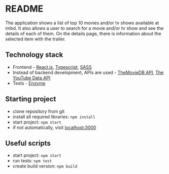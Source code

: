# README

The application shows a list of top 10 movies and/or tv shows available at imbd. It also allows a user to search for a movie and/or tv show and see the details of each of them. On the details page, there is information about the selected item with the trailer.

## Technology stack

- Frontend - [React.js](https://reactjs.org/), [Typescript](https://www.typescriptlang.org/), [SASS](https://sass-lang.com/)
- Instead of backend development, APIs are used - [TheMovieDB API](https://developers.themoviedb.org/3), [The YouTube Data API](https://developers.google.com/youtube/v3/docs)
- Tests - [Enzyme](https://enzymejs.github.io/enzyme/)

## Starting project

-   clone repository from git
-   install all required libraries: `npm install`
-   start project: `npm start`
-   if not automatically, visit [localhost:3000](http://localhost:3000)

## Useful scripts

-   start project: `npm start`
-   run tests: `npm test`
-   create build version: `npm build`